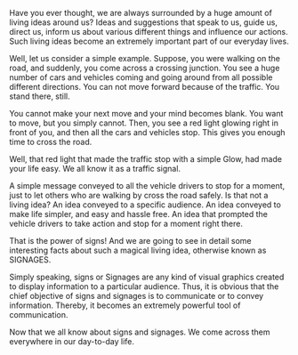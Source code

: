 Have you ever thought, we are always surrounded by a huge amount of living ideas around us? Ideas and suggestions that speak to us, guide us, direct us, inform us about various different things and influence our actions. Such living ideas become an extremely important part of our everyday lives.

Well, let us consider a simple example. Suppose, you were walking on the road, and suddenly, you come across a crossing junction. You see a huge number of cars and vehicles coming and going around from all possible different directions. You can not move forward because of the traffic. You stand there, still.

You cannot make your next move and your mind becomes blank. You want to move, but you simply cannot. Then, you see a red light glowing right in front of you, and then all the cars and vehicles stop. This gives you enough time to cross the road. 

Well, that red light that made the traffic stop with a simple Glow, had made your life easy. We all know it as a traffic signal.

A simple message conveyed to all the vehicle drivers to stop for a moment, just to let others who are walking by cross the road safely. Is that not a living idea? An idea conveyed to a specific audience. An idea conveyed to make life simpler, and easy and hassle free. An idea that prompted the vehicle drivers to take action and stop for a moment right there.

That is the power of signs! And we are going to see in detail some interesting facts about such a magical living idea, otherwise known as SIGNAGES.

Simply speaking, signs or Signages are any kind of visual graphics created to display information to a particular audience. Thus, it is obvious that the chief objective of signs and signages is to communicate or to convey information. Thereby, it becomes an extremely powerful tool of communication.

Now that we all know about signs and signages. We come across them everywhere in our day-to-day life.
